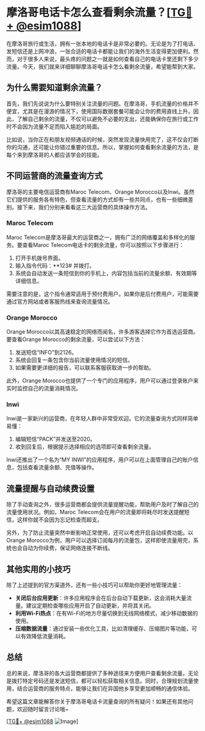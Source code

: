 # 摩洛哥电话卡怎么查看剩余流量？[[TG💪+ @esim1088](https://t.me/s/esim1088)]

在摩洛哥旅行或生活，拥有一张本地的电话卡是非常必要的。无论是为了打电话、发短信还是上网冲浪，一张合适的电话卡都能让我们的海外生活变得更加便利。然而，对于很多人来说，最头疼的问题之一就是如何查看自己的电话卡里还剩下多少流量。今天，我们就来详细聊聊摩洛哥电话卡怎么看剩余流量，希望能帮到大家。

## 为什么需要知道剩余流量？

首先，我们先说说为什么要特别关注流量的问题。在摩洛哥，手机流量的价格并不便宜，尤其是在漫游的情况下，使用国际数据套餐可能会让你的费用直线上升。因此，了解自己剩余的流量，不仅可以避免不必要的支出，还能确保你在旅行或工作时不会因为流量不足而陷入尴尬的局面。

比如说，当你正在和朋友视频通话的时候，突然发现流量快用完了，这不仅会打断你的沟通，还可能让你错过重要的信息。所以，掌握如何查看剩余流量的方法，是每个来到摩洛哥的人都应该学会的技能。

## 不同运营商的流量查询方式

摩洛哥的主要电信运营商有Maroc Telecom、Orange Morocco以及Inwi。虽然它们提供的服务各有特色，但查看流量的方式却有一些共同点，也有一些细微差别。接下来，我们分别来看看这三大运营商的具体操作方法。

### Maroc Telecom

Maroc Telecom是摩洛哥最大的运营商之一，拥有广泛的网络覆盖和多样化的服务。要查看Maroc Telecom电话卡的剩余流量，你可以按照以下步骤进行：

1. 打开手机拨号界面。
2. 输入指令代码：**123# 并拨打。
3. 系统会自动发送一条短信到你的手机上，内容包括当前的流量余额、有效期等详细信息。

需要注意的是，这个指令通常适用于预付费用户。如果你是后付费用户，可能需要通过官方网站或者客服热线来查询流量情况。

### Orange Morocco

Orange Morocco以其高速稳定的网络而闻名，许多游客选择它作为首选运营商。要查看Orange Morocco的剩余流量，可以尝试以下方法：

1. 发送短信“INFO”到2126。
2. 系统会回复一条包含你当前流量使用情况的短信。
3. 如果需要更详细的报告，可以联系客服获取进一步的帮助。

此外，Orange Morocco也提供了一个专门的应用程序，用户可以通过登录账户来实时监控自己的流量消耗情况。

### Inwi

Inwi是一家新兴的运营商，在年轻人群中非常受欢迎。它的流量查询方式同样简单易懂：

1. 编辑短信“PACK”并发送至2020。
2. 收到回复后，根据提示选择相应的选项即可查看剩余流量。

Inwi还推出了一个名为“MY INWI”的应用程序，用户可以在上面管理自己的账户信息，包括查看流量余额、充值等操作。

## 流量提醒与自动续费设置

除了手动查询之外，很多运营商都会提供流量提醒功能，帮助用户及时了解自己的流量使用状况。例如，Maroc Telecom会在用户的流量即将耗尽时发送提醒短信，这样你就不会因为忘记检查而超支。

另外，为了防止流量突然中断影响正常使用，还可以考虑开启自动续费功能。以Orange Morocco为例，用户可以选择订阅每月的流量包，这样即使流量用完，系统也会自动为你续费，保证网络连接不断线。

## 其他实用的小技巧

除了上述提到的官方渠道外，还有一些小技巧可以帮助你更好地管理流量：

- **关闭后台应用更新**：许多应用程序会在后台自动下载更新，这会消耗大量流量。建议定期检查哪些应用开启了自动更新，并将其关闭。
- **利用Wi-Fi热点**：在有Wi-Fi的地方尽量切换到无线网络模式，减少移动数据的使用。
- **压缩数据流量**：通过安装一些优化工具，比如清理缓存、压缩图片等功能，可以有效降低流量消耗。

## 总结

总的来说，摩洛哥的各大运营商都提供了多种途径来方便用户查看剩余流量。无论是拨打特定号码还是发送短信，都可以轻松获取相关信息。同时，合理规划流量使用，结合运营商的服务特点，能够让我们在异国他乡享受更加顺畅的通信体验。

希望这篇文章能解答你关于摩洛哥电话卡流量查询的所有疑问！如果还有其他问题，欢迎随时留言讨论哦~ 

[[TG💪+ @esim1088](https://t.me/s/esim1088) ![Image](https://i.postimg.cc/4NQfJmqS/Snipaste-2025-05-13-00-14-12.png)]
